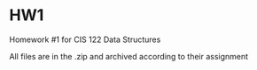 # HW1
Homework #1 for CIS 122 Data Structures

All files are in the .zip and archived according to their assignment
